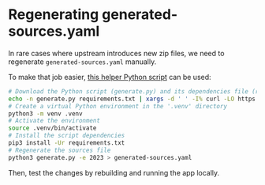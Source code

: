 # Regenerating generated-sources.yaml

In rare cases where upstream introduces new zip files, we need to regenerate `generated-sources.yaml` manually.

To make that job easier, [this helper Python script](https://github.com/guihkx/irpf-tools-flatpak/tree/master/sources-generator) can be used:

```sh
# Download the Python script (generate.py) and its dependencies file (requirements.txt)
echo -n generate.py requirements.txt | xargs -d ' ' -I% curl -LO https://github.com/guihkx/irpf-tools-flatpak/raw/refs/heads/master/sources-generator/%
# Create a virtual Python environment in the '.venv' directory
python3 -m venv .venv
# Activate the environment
source .venv/bin/activate
# Install the script dependencies
pip3 install -Ur requirements.txt
# Regenerate the sources file
python3 generate.py -e 2023 > generated-sources.yaml
```

Then, test the changes by rebuilding and running the app locally.
